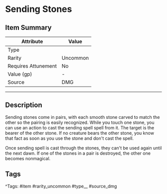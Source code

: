 # Sending Stones

## Item Summary

| Attribute            | Value                        |
|----------------------|------------------------------|
| Type                 |   |
| Rarity               | Uncommon             |
| Requires Attunement  | No                |
| Value (gp)           | -    |
| Source               | DMG |

---

## Description

Sending stones come in pairs, with each smooth stone carved to match the other so the pairing is easily recognized. While you touch one stone, you can use an action to cast the sending spell spell from it. The target is the bearer of the other stone. If no creature bears the other stone, you know that fact as soon as you use the stone and don't cast the spell.

Once sending spell is cast through the stones, they can't be used again until the next dawn. If one of the stones in a pair is destroyed, the other one becomes nonmagical.

## Tags

^Tags: #item #rarity_uncommon #type__ #source_dmg